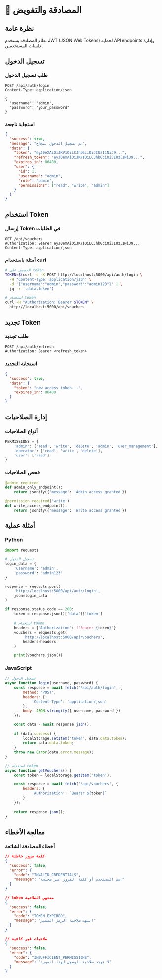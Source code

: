 # 🔐 المصادقة والتفويض

## نظرة عامة

نظام المصادقة يستخدم JWT (JSON Web Tokens) لحماية API endpoints وإدارة جلسات المستخدمين.

## تسجيل الدخول

### طلب تسجيل الدخول
```http
POST /api/auth/login
Content-Type: application/json

{
  "username": "admin",
  "password": "your_password"
}
```

### استجابة ناجحة
```json
{
  "success": true,
  "message": "تم تسجيل الدخول بنجاح",
  "data": {
    "token": "eyJ0eXAiOiJKV1QiLCJhbGciOiJIUzI1NiJ9...",
    "refresh_token": "eyJ0eXAiOiJKV1QiLCJhbGciOiJIUzI1NiJ9...",
    "expires_in": 86400,
    "user": {
      "id": 1,
      "username": "admin",
      "role": "admin",
      "permissions": ["read", "write", "admin"]
    }
  }
}
```

## استخدام Token

### إرسال Token في الطلبات
```http
GET /api/vouchers
Authorization: Bearer eyJ0eXAiOiJKV1QiLCJhbGciOiJIUzI1NiJ9...
Content-Type: application/json
```

### أمثلة باستخدام curl
```bash
# الحصول على token
TOKEN=$(curl -s -X POST http://localhost:5000/api/auth/login \
  -H "Content-Type: application/json" \
  -d '{"username":"admin","password":"admin123"}' | \
  jq -r '.data.token')

# استخدام token
curl -H "Authorization: Bearer $TOKEN" \
  http://localhost:5000/api/vouchers
```

## تجديد Token

### طلب تجديد
```http
POST /api/auth/refresh
Authorization: Bearer <refresh_token>
```

### استجابة التجديد
```json
{
  "success": true,
  "data": {
    "token": "new_access_token...",
    "expires_in": 86400
  }
}
```

## إدارة الصلاحيات

### أنواع الصلاحيات
```python
PERMISSIONS = {
    'admin': ['read', 'write', 'delete', 'admin', 'user_management'],
    'operator': ['read', 'write', 'delete'],
    'user': ['read']
}
```

### فحص الصلاحيات
```python
@admin_required
def admin_only_endpoint():
    return jsonify({'message': 'Admin access granted'})

@permission_required('write')
def write_access_endpoint():
    return jsonify({'message': 'Write access granted'})
```

## أمثلة عملية

### Python
```python
import requests

# تسجيل الدخول
login_data = {
    'username': 'admin',
    'password': 'admin123'
}

response = requests.post(
    'http://localhost:5000/api/auth/login',
    json=login_data
)

if response.status_code == 200:
    token = response.json()['data']['token']
    
    # استخدام token
    headers = {'Authorization': f'Bearer {token}'}
    vouchers = requests.get(
        'http://localhost:5000/api/vouchers',
        headers=headers
    )
    
    print(vouchers.json())
```

### JavaScript
```javascript
// تسجيل الدخول
async function login(username, password) {
    const response = await fetch('/api/auth/login', {
        method: 'POST',
        headers: {
            'Content-Type': 'application/json'
        },
        body: JSON.stringify({ username, password })
    });
    
    const data = await response.json();
    
    if (data.success) {
        localStorage.setItem('token', data.data.token);
        return data.data.token;
    }
    throw new Error(data.error.message);
}

// استخدام token
async function getVouchers() {
    const token = localStorage.getItem('token');
    
    const response = await fetch('/api/vouchers', {
        headers: {
            'Authorization': `Bearer ${token}`
        }
    });
    
    return response.json();
}
```

## معالجة الأخطاء

### أخطاء المصادقة الشائعة
```json
// كلمة مرور خاطئة
{
  "success": false,
  "error": {
    "code": "INVALID_CREDENTIALS",
    "message": "اسم المستخدم أو كلمة المرور غير صحيحة"
  }
}

// token منتهي الصلاحية
{
  "success": false,
  "error": {
    "code": "TOKEN_EXPIRED", 
    "message": "انتهت صلاحية الرمز المميز"
  }
}

// صلاحيات غير كافية
{
  "success": false,
  "error": {
    "code": "INSUFFICIENT_PERMISSIONS",
    "message": "لا توجد صلاحية للوصول لهذا المورد"
  }
}
```